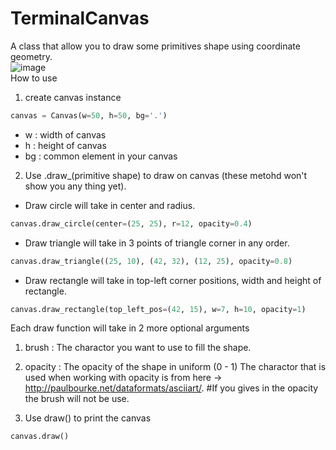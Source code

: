 # TerminalCanvas
A class that allow you to draw some primitives shape using coordinate geometry.
<br>
![image](https://github.com/Eczemuth/TerminalCanvas/assets/61462393/ecd4cea0-a4c8-4766-8c54-ab21c5c04433)
<br>
How to use
1. create canvas instance
```python
canvas = Canvas(w=50, h=50, bg='.')
```
- w : width of canvas
- h : height of canvas
- bg : common element in your canvas

2. Use .draw_(primitive shape) to draw on canvas (these metohd won't show you any thing yet).
  - Draw circle will take in center and radius.
  ```python
  canvas.draw_circle(center=(25, 25), r=12, opacity=0.4)
  ```
  - Draw triangle will take in 3 points of triangle corner in any order.
  ```python
  canvas.draw_triangle((25, 10), (42, 32), (12, 25), opacity=0.8)
  ```
  - Draw rectangle will take in top-left corner positions, width and height of rectangle.
  ```python
  canvas.draw_rectangle(top_left_pos=(42, 15), w=7, h=10, opacity=1)
  ```
  Each draw function will take in 2 more optional arguments
  1. brush : The charactor you want to use to fill the shape.
  2. opacity : The opacity of the shape in uniform (0 - 1)
     The charactor that is used when working with opacity is from here -> http://paulbourke.net/dataformats/asciiart/.
     #If you gives in the opacity the brush will not be use.

4. Use draw() to print the canvas
  ```python
  canvas.draw()
  ```
